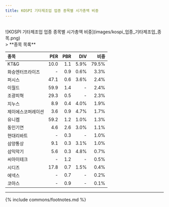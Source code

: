 ```yaml
---
title: KOSPI 기타제조업 업종 종목별 시가총액 비중
---
```

<br>
![KOSPI 기타제조업 업종 종목별 시가총액 비중](images/kospi_업종_기타제조업_종목.png)

<br>
> **종목 목록<a id="list"></a>**

| **종목** | **PER** | **PBR** | **DIV** | **비중** |
| :------- | ------: | ------: | ------: | -------: |
| KT&G | 10.0 | 1.1 | 5.9% | 79.5% |
| 화승엔터프라이즈 | - | 0.9 | 0.6% | 3.3% |
| 퍼시스 | 47.1 | 0.6 | 3.6% | 2.4% |
| 이월드 | 59.9 | 1.4 | - | 2.4% |
| 조광피혁 | 29.3 | 0.5 | - | 2.3% |
| 지누스 | 8.9 | 0.4 | 4.0% | 1.9% |
| 제이에스코퍼레이션 | 3.6 | 0.9 | 4.7% | 1.7% |
| 유니켐 | 59.2 | 1.2 | 1.0% | 1.3% |
| 동인기연 | 4.6 | 2.6 | 3.0% | 1.1% |
| 현대리바트 | - | 0.3 | - | 1.0% |
| 삼양통상 | 9.1 | 0.3 | 3.1% | 1.0% |
| 삼익악기 | 5.6 | 0.3 | 4.8% | 0.7% |
| 씨아이테크 | - | 1.2 | - | 0.5% |
| 시디즈 | 17.8 | 0.7 | 1.5% | 0.4% |
| 에넥스 | - | 0.7 | - | 0.2% |
| 코아스 | - | 0.9 | - | 0.1% |

---
{% include commons/footnotes.md %}
